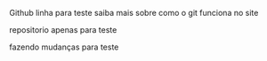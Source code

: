 Github
linha para teste 
saiba mais sobre como o git funciona no site 

repositorio apenas para teste

fazendo mudanças para teste 